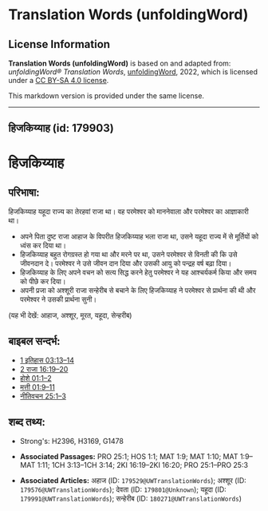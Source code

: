 # Translation Words (unfoldingWord)

## License Information

**Translation Words (unfoldingWord)** is based on and adapted from: _unfoldingWord® Translation Words_, [unfoldingWord](https://unfoldingword.org/utw), 2022, which is licensed under a [CC BY-SA 4.0 license](https://creativecommons.org/licenses/by-sa/4.0/legalcode.en).

This markdown version is provided under the same license.



--------------------------------

## हिजकिय्याह (id: 179903)

हिजकिय्याह
==========

परिभाषा:
--------

हिजकिय्याह यहूदा राज्य का तेरहवां राजा था। वह परमेश्वर को माननेवाला और परमेश्वर का आज्ञाकारी था।

* अपने पिता दुष्ट राजा आहाज के विपरीत हिजकिय्याह भला राजा था, उसने यहूदा राज्य में से मूर्तियों को ध्वंस कर दिया था।
* हिजकिय्याह बहुत रोगग्रस्त हो गया था और मरने पर था, उसने परमेश्वर से विनती की कि उसे जीवनदान दे। परमेश्वर ने उसे जीवन दान दिया और उसकी आयु को पन्द्रह वर्ष बढ़ा दिया।
* हिजकिय्याह के लिए अपने वचन को सत्य सिद्ध करने हेतु परमेश्वर ने यह आश्चर्यकर्म किया और समय को पीछे कर दिया।
* अपनी प्रजा को अश्शूरी राजा सन्हेरीब से बचाने के लिए हिजकिय्याह ने परमेश्वर से प्रार्थना की थी और परमेश्वर ने उसकी प्रार्थना सुनी।

(यह भी देखें: आहाज, अश्शूर, मूरत, यहूदा, सेन्हरीब)

बाइबल सन्दर्भ:
--------------

* [1 इतिहास 03:13–14](https://ref.ly/1Chr0:0)
* [2 राजा 16:19–20](https://ref.ly/2Kgs0:0)
* [होशे 01:1–2](https://ref.ly/Hos1:1-Hos1:2)
* [मत्ती 01:9–11](https://ref.ly/Matt1:9-Matt1:11)
* [नीतिवचन 25:1–3](https://ref.ly/Prov25:1-Prov25:3)

शब्द तथ्य:
----------

* Strong's: H2396, H3169, G1478

* **Associated Passages:** PRO 25:1; HOS 1:1; MAT 1:9; MAT 1:10; MAT 1:9–MAT 1:11; 1CH 3:13–1CH 3:14; 2KI 16:19–2KI 16:20; PRO 25:1–PRO 25:3
* **Associated Articles:** अहाज (ID: `179529@UWTranslationWords`); अश्शूर (ID: `179576@UWTranslationWords`); देवता (ID: `179801@Unknown`); यहूदा (ID: `179991@UWTranslationWords`); सन्हेरीब (ID: `180271@UWTranslationWords`)

